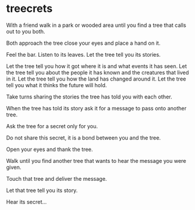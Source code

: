 # treecrets

With a friend walk in a park or wooded area until you find a tree that calls out to you both.

Both approach the tree close your eyes and place a hand on it.

Feel the bar. Listen to its leaves. Let the tree tell you its stories.

Let the tree tell you how it got where it is and what events it has seen. Let the tree tell you about the people it has known and the creatures that lived in it. Let the tree tell you how the land has changed around it. Let the tree tell you what it thinks the future will hold.

Take turns sharing the stories the tree has told you with each other.

When the tree has told its story ask it for a message to pass onto another tree.

Ask the tree for a secret only for you.

Do not share this secret, it is a bond between you and the tree.

Open your eyes and thank the tree.

Walk until you find another tree that wants to hear the message you were given.

Touch that tree and deliver the message.

Let that tree tell you its story. 

Hear its secret... 
